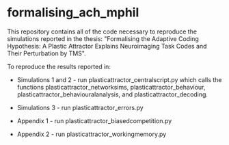 # formalising_ach_mphil

This repository contains all of the code necessary to reproduce the simulations reported in the thesis: "Formalising the Adaptive Coding Hypothesis: A Plastic Attractor Explains Neuroimaging Task Codes and Their Perturbation by TMS".

To reproduce the results reported in:

- Simulations 1 and 2 - run plasticattractor_centralscript.py which calls the functions plasticattractor_networksims, plasticattractor_behaviour, plasticattractor_behaviouralanalysis, and plasticattractor_decoding.

- Simulations 3 - run plasticattractor_errors.py

- Appendix 1 - run plasticattractor_biasedcompetition.py 

- Appendix 2 - run plasticattractor_workingmemory.py 



